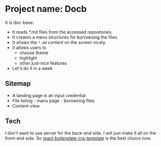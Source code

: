 # Project name: Docb

It is doc-base.

* It reads \*.md files from the accessed repositories.
* It creates a menu structures for borrowsing the files.
* It shows the `*.md` content on the screen nicely.
* It allows users to
  * choose theme
  * highlight
  * other just-nice features
* Let's do it in a week

## Sitemap

* A landing page is an input credential.
* File listing - manu page - borowsing files
* Content-view

## Tech

I don't want to use server for the back-end side. I will just make it all on the front-end side. So [react-boilerplate-cra-template](https://github.com/react-boilerplate/react-boilerplate-cra-template) is the best choice now.

